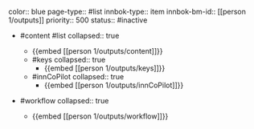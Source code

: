 color:: blue
page-type:: #list
innbok-type:: item
innbok-bm-id:: [[person 1/outputs]]
priority:: 500
status:: #inactive

- #content #list
  collapsed:: true
	- {{embed [[person 1/outputs/content]]}}
  - #keys
    collapsed:: true
	  - {{embed [[person 1/outputs/keys]]}}
  - #innCoPilot
    collapsed:: true
	  - {{embed [[person 1/outputs/innCoPilot]]}}

- #workflow
  collapsed:: true
	- {{embed [[person 1/outputs/workflow]]}}

